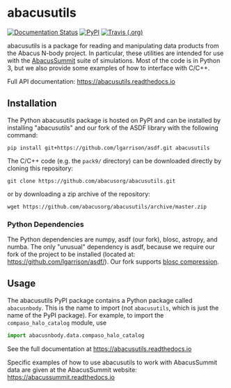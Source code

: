 # abacusutils

[![Documentation Status](https://readthedocs.org/projects/abacusutils/badge/?version=latest)](https://abacusutils.readthedocs.io/en/latest/?badge=latest) [![PyPI](https://img.shields.io/pypi/v/abacusutils)](https://pypi.org/project/abacusutils/) [![Travis (.org)](https://img.shields.io/travis/abacusorg/abacusutils)](https://travis-ci.com/github/abacusorg/abacusutils)

abacusutils is a package for reading and manipulating data products from the Abacus N-body project.
In particular, these utilities are intended for use with the [AbacusSummit](https://abacussummit.readthedocs.io)
suite of simulations.  Most of the code is in Python 3, but we also provide some examples of how to
interface with C/C++.

Full API documentation: <https://abacusutils.readthedocs.io>

## Installation
The Python abacusutils package is hosted on PyPI and can be installed
by installing "abacusutils" and our fork of the ASDF library with the following command:
```
pip install git+https://github.com/lgarrison/asdf.git abacusutils
```

The C/C++ code (e.g. the `pack9/` directory) can be downloaded directly by cloning
this repository:
```
git clone https://github.com/abacusorg/abacusutils.git
```
or by downloading a zip archive of the repository:
```
wget https://github.com/abacusorg/abacusutils/archive/master.zip
```

### Python Dependencies
The Python dependencies are numpy, asdf (our fork), blosc, astropy, and numba.
The only "unusual" dependency is asdf, because we require our fork of the project
to be installed (located at: https://github.com/lgarrison/asdf/).  Our fork supports
[blosc compression](https://blosc.org/pages/blosc-in-depth/).

## Usage
The abacusutils PyPI package contains a Python package called `abacusnbody`.
This is the name to import (not `abacusutils`, which is just the name of the PyPI package).
For example, to import the `compaso_halo_catalog` module, use
```python
import abacusnbody.data.compaso_halo_catalog
```

See the full documentation at <https://abacusutils.readthedocs.io>

Specific examples of how to use abacusutils to work with AbacusSummit data are given
at the AbacusSummit website: <https://abacussummit.readthedocs.io>
